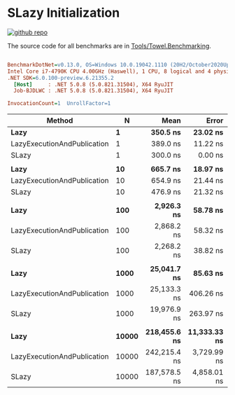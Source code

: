 # SLazy Initialization

<a href="https://github.com/ZacharyPatten/Towel" alt="Github Repository"><img alt="github repo" src="https://img.shields.io/badge/github-repo-black?logo=github&amp;style=flat" title="Go To Github Repo" alt="Github Repository"></a>

The source code for all benchmarks are in [Tools/Towel.Benchmarking](https://github.com/ZacharyPatten/Towel/tree/main/Tools/Towel_Benchmarking).

``` ini

BenchmarkDotNet=v0.13.0, OS=Windows 10.0.19042.1110 (20H2/October2020Update)
Intel Core i7-4790K CPU 4.00GHz (Haswell), 1 CPU, 8 logical and 4 physical cores
.NET SDK=6.0.100-preview.6.21355.2
  [Host]     : .NET 5.0.8 (5.0.821.31504), X64 RyuJIT
  Job-BJDLWC : .NET 5.0.8 (5.0.821.31504), X64 RyuJIT

InvocationCount=1  UnrollFactor=1  

```
|                      Method |     N |         Mean |        Error |       StdDev |       Median | Ratio | RatioSD |
|---------------------------- |------ |-------------:|-------------:|-------------:|-------------:|------:|--------:|
|                        **Lazy** |     **1** |     **350.5 ns** |     **23.02 ns** |     **65.31 ns** |     **300.0 ns** |  **1.00** |    **0.00** |
| LazyExecutionAndPublication |     1 |     389.0 ns |     11.22 ns |     31.45 ns |     400.0 ns |  1.14 |    0.21 |
|                       SLazy |     1 |     300.0 ns |      0.00 ns |      0.00 ns |     300.0 ns |  0.78 |    0.14 |
|                             |       |              |              |              |              |       |         |
|                        **Lazy** |    **10** |     **665.7 ns** |     **18.97 ns** |     **55.63 ns** |     **700.0 ns** |  **1.00** |    **0.00** |
| LazyExecutionAndPublication |    10 |     654.9 ns |     21.44 ns |     60.12 ns |     700.0 ns |  0.99 |    0.12 |
|                       SLazy |    10 |     476.9 ns |     21.32 ns |     59.77 ns |     500.0 ns |  0.72 |    0.11 |
|                             |       |              |              |              |              |       |         |
|                        **Lazy** |   **100** |   **2,926.3 ns** |     **58.78 ns** |     **65.34 ns** |   **2,900.0 ns** |  **1.00** |    **0.00** |
| LazyExecutionAndPublication |   100 |   2,868.2 ns |     58.32 ns |     71.62 ns |   2,900.0 ns |  0.98 |    0.03 |
|                       SLazy |   100 |   2,268.2 ns |     38.82 ns |     47.67 ns |   2,300.0 ns |  0.78 |    0.02 |
|                             |       |              |              |              |              |       |         |
|                        **Lazy** |  **1000** |  **25,041.7 ns** |     **85.63 ns** |     **66.86 ns** |  **25,050.0 ns** |  **1.00** |    **0.00** |
| LazyExecutionAndPublication |  1000 |  25,133.3 ns |    406.26 ns |    317.18 ns |  25,150.0 ns |  1.00 |    0.01 |
|                       SLazy |  1000 |  19,976.9 ns |    263.97 ns |    220.43 ns |  19,900.0 ns |  0.80 |    0.01 |
|                             |       |              |              |              |              |       |         |
|                        **Lazy** | **10000** | **218,455.6 ns** | **11,333.33 ns** | **33,238.69 ns** | **201,200.0 ns** |  **1.00** |    **0.00** |
| LazyExecutionAndPublication | 10000 | 242,215.4 ns |  3,729.99 ns |  3,114.71 ns | 243,200.0 ns |  0.96 |    0.09 |
|                       SLazy | 10000 | 187,578.5 ns |  4,858.01 ns | 13,781.37 ns | 185,700.0 ns |  0.88 |    0.13 |

